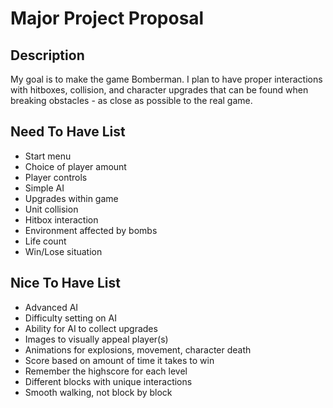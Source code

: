 # Major Project Proposal

## Description
My goal is to make the game Bomberman. I plan to have proper interactions with hitboxes, collision, and character upgrades that can be found when breaking obstacles - as close as possible to the real game.
## Need To Have List
- Start menu
- Choice of player amount
- Player controls
- Simple AI
- Upgrades within game
- Unit collision
- Hitbox interaction
- Environment affected by bombs
- Life count
- Win/Lose situation
## Nice To Have List
- Advanced AI
- Difficulty setting on AI
- Ability for AI to collect upgrades
- Images to visually appeal player(s)
- Animations for explosions, movement, character death
- Score based on amount of time it takes to win
- Remember the highscore for each level
- Different blocks with unique interactions
- Smooth walking, not block by block
